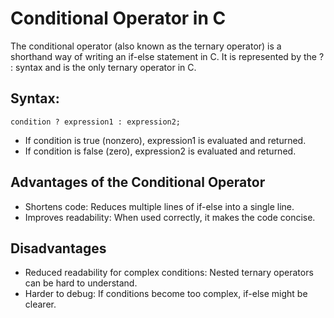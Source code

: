 # Conditional Operator in C

The conditional operator (also known as the ternary operator) is a shorthand way of writing an if-else statement in C. It is represented by the ? : syntax and is the only ternary operator in C.

## Syntax:

    condition ? expression1 : expression2;
* If condition is true (nonzero), expression1 is evaluated and returned.
* If condition is false (zero), expression2 is evaluated and returned.

## Advantages of the Conditional Operator
* Shortens code: Reduces multiple lines of if-else into a single line.
* Improves readability: When used correctly, it makes the code concise.

## Disadvantages
* Reduced readability for complex conditions: Nested ternary operators can be hard to understand.
* Harder to debug: If conditions become too complex, if-else might be clearer.